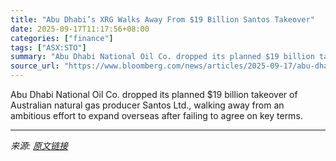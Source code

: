```yaml
---
title: "Abu Dhabi’s XRG Walks Away From $19 Billion Santos Takeover"
date: 2025-09-17T11:17:56+08:00
categories: ["finance"]
tags: ["ASX:STO"]
summary: "Abu Dhabi National Oil Co. dropped its planned $19 billion takeover of Australian natural gas producer Santos Ltd., walking away from an ambitious effort to expand overseas after failing to agree on k"
source_url: "https://www.bloomberg.com/news/articles/2025-09-17/abu-dhabi-xrg-consortium-walks-away-from-19-billion-santos-bid"
---
```


Abu Dhabi National Oil Co. dropped its planned $19 billion takeover of Australian natural gas producer Santos Ltd., walking away from an ambitious effort to expand overseas after failing to agree on key terms.

---

*来源: [原文链接](https://www.bloomberg.com/news/articles/2025-09-17/abu-dhabi-xrg-consortium-walks-away-from-19-billion-santos-bid)*

